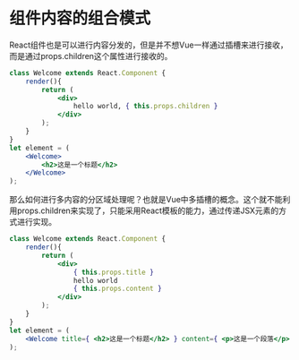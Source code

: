 # 组件内容的组合模式

React组件也是可以进行内容分发的，但是并不想Vue一样通过插槽来进行接收，而是通过props.children这个属性进行接收的。

```jsx
class Welcome extends React.Component {
    render(){
        return (
            <div>
                hello world, { this.props.children }
            </div>
        );
    }
}
let element = (
    <Welcome>
        <h2>这是一个标题</h2>
    </Welcome>
);
```

那么如何进行多内容的分区域处理呢？也就是Vue中多插槽的概念。这个就不能利用props.children来实现了，只能采用React模板的能力，通过传递JSX元素的方式进行实现。

```jsx
class Welcome extends React.Component {
    render(){
        return (
            <div>
                { this.props.title }
                hello world
                { this.props.content }
            </div>
        );
    }
}
let element = (
    <Welcome title={ <h2>这是一个标题</h2> } content={ <p>这是一个段落</p> } />
);
```
